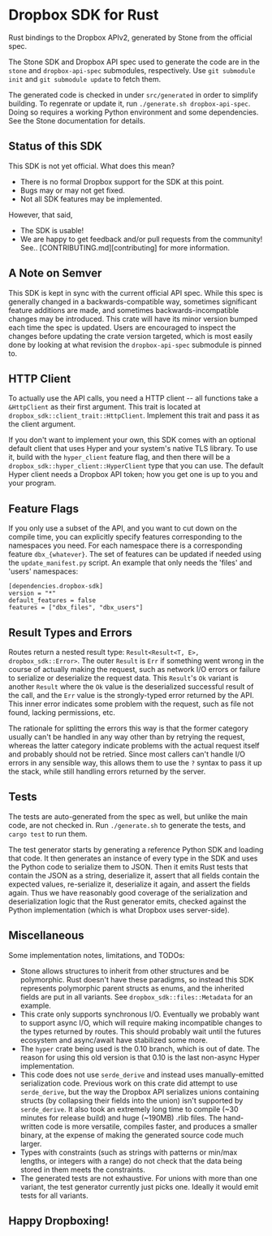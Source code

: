 # Dropbox SDK for Rust

Rust bindings to the Dropbox APIv2, generated by Stone from the official spec.

The Stone SDK and Dropbox API spec used to generate the code are in the `stone`
and `dropbox-api-spec` submodules, respectively. Use `git submodule init` and
`git submodule update` to fetch them.

The generated code is checked in under `src/generated` in order to simplify
building. To regenrate or update it, run `./generate.sh dropbox-api-spec`.
Doing so requires a working Python environment and some dependencies. See the
Stone documentation for details.

## Status of this SDK

This SDK is not yet official. What does this mean?
* There is no formal Dropbox support for the SDK at this point.
* Bugs may or may not get fixed.
* Not all SDK features may be implemented.

However, that said,
* The SDK is usable!
* We are happy to get feedback and/or pull requests from the community! See..
[CONTRIBUTING.md][contributing] for more information.

## A Note on Semver

This SDK is kept in sync with the current official API spec. While this spec is
generally changed in a backwards-compatible way, sometimes significant feature
additions are made, and sometimes backwards-incompatible changes may be
introduced. This crate will have its minor version bumped each time the spec is
updated. Users are encouraged to inspect the changes before updating the crate
version targeted, which is most easily done by looking at what revision the
`dropbox-api-spec` submodule is pinned to.

## HTTP Client

To actually use the API calls, you need a HTTP client -- all functions take a
`&HttpClient` as their first argument.  This trait is located at
`dropbox_sdk::client_trait::HttpClient`. Implement this trait and pass it as
the client argument.

If you don't want to implement your own, this SDK comes with an optional
default client that uses Hyper and your system's native TLS library.  To use
it, build with the `hyper_client` feature flag, and then there will be a
`dropbox_sdk::hyper_client::HyperClient` type that you can use.  The default
Hyper client needs a Dropbox API token; how you get one is up to you and your
program.

## Feature Flags

If you only use a subset of the API, and you want to cut down on the compile
time, you can explicitly specify features corresponding to the namespaces you
need. For each namespace there is a corresponding feature `dbx_{whatever}`. The
set of features can be updated if needed using the `update_manifest.py` script.
An example that only needs the 'files' and 'users' namespaces:
```
[dependencies.dropbox-sdk]
version = "*"
default_features = false
features = ["dbx_files", "dbx_users"]
```

## Result Types and Errors

Routes return a nested result type: `Result<Result<T, E>, dropbox_sdk::Error>`.
The outer `Result` is `Err` if something went wrong in the course of actually
making the request, such as network I/O errors or failure to serialize or
deserialize the request data. This `Result`'s `Ok` variant is another `Result`
where the `Ok` value is the deserialized successful result of the call, and the
`Err` value is the strongly-typed error returned by the API. This inner error
indicates some problem with the request, such as file not found, lacking
permissions, etc.

The rationale for splitting the errors this way is that the former category
usually can't be handled in any way other than by retrying the request, whereas
the latter category indicate problems with the actual request itself and
probably should not be retried. Since most callers can't handle I/O errors in
any sensible way, this allows them to use the `?` syntax to pass it up the
stack, while still handling errors returned by the server.

## Tests

The tests are auto-generated from the spec as well, but unlike the main code,
are not checked in. Run `./generate.sh` to generate the tests, and `cargo test`
to run them.

The test generator starts by generating a reference Python SDK and loading that
code. It then generates an instance of every type in the SDK and uses the
Python code to serialize them to JSON. Then it emits Rust tests that contain
the JSON as a string, deserialize it, assert that all fields contain the
expected values, re-serialize it, deserialize it again, and assert the fields
again. Thus we have reasonably good coverage of the serialization and
deserialization logic that the Rust generator emits, checked against the Python
implementation (which is what Dropbox uses server-side).

## Miscellaneous

Some implementation notes, limitations, and TODOs:
 * Stone allows structures to inherit from other structures and be polymorphic.
   Rust doesn't have these paradigms, so instead this SDK represents
   polymorphic parent structs as enums, and the inherited fields are put in all
   variants.  See `dropbox_sdk::files::Metadata` for an example.
 * This crate only supports synchronous I/O. Eventually we probably want to
   support async I/O, which will require making incompatible changes to the
   types returned by routes. This should probably wait until the futures
   ecosystem and async/await have stabilized some more.
 * The `hyper` crate being used is the 0.10 branch, which is out of date. The
   reason for using this old version is that 0.10 is the last non-async Hyper
   implementation.
 * This code does not use `serde_derive` and instead uses manually-emitted
   serialization code. Previous work on this crate did attempt to use
   `serde_derive`, but the way the Dropbox API serializes unions containing
   structs (by collapsing their fields into the union) isn't supported by
   `serde_derive`. It also took an extremely long time to compile (~30 minutes
   for release build) and huge (~190MB) .rlib files. The hand-written code is
   more versatile, compiles faster, and produces a smaller binary, at the
   expense of making the generated source code much larger.
 * Types with constraints (such as strings with patterns or min/max lengths, or
   integers with a range) do not check that the data being stored in them meets
   the constraints.
 * The generated tests are not exhaustive. For unions with more than one
   variant, the test generator currently just picks one. Ideally it would emit
   tests for all variants.

## Happy Dropboxing!
